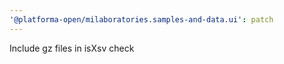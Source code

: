 ```yaml
---
'@platforma-open/milaboratories.samples-and-data.ui': patch
---
```


Include gz files in isXsv check
